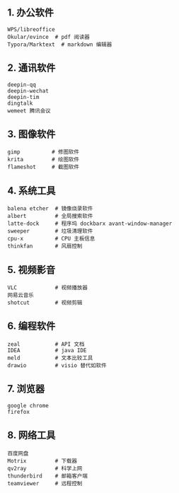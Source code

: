 ## 1. 办公软件

```
WPS/libreoffice
Okular/evince  # pdf 阅读器
Typora/Marktext  # markdown 编辑器
```

## 2. 通讯软件

```
deepin-qq
deepin-wechat
deepin-tim
dingtalk
wemeet 腾讯会议
```

## 3. 图像软件

```
gimp          # 修图软件
krita         # 绘图软件
flameshot     # 截图软件
```

## 4. 系统工具

```
balena etcher  # 镜像烧录软件
albert         # 全局搜索软件
latte-dock     # 程序坞 dockbarx avant-window-manager
sweeper        # 垃圾清理软件
cpu-x          # CPU 主板信息
thinkfan       # 风扇控制
```

## 5. 视频影音

```
VLC            # 视频播放器
网易云音乐
shotcut        # 视频剪辑
```

## 6. 编程软件

```
zeal           # API 文档
IDEA           # java IDE
meld           # 文本比较工具
drawio         # visio 替代如软件
```

## 7. 浏览器

```
google chrome
firefox
```

## 8. 网络工具

```
百度网盘
Motrix         # 下载器
qv2ray         # 科学上网
thunderbird    # 邮箱客户端
teamviewer     # 远程控制
```
